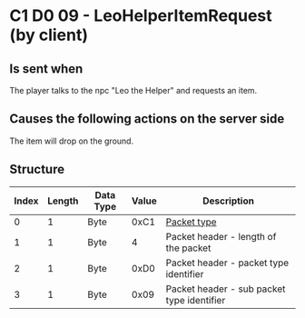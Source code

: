 # C1 D0 09 - LeoHelperItemRequest (by client)

## Is sent when

The player talks to the npc "Leo the Helper" and requests an item.

## Causes the following actions on the server side

The item will drop on the ground.

## Structure

| Index | Length | Data Type | Value | Description |
|-------|--------|-----------|-------|-------------|
| 0 | 1 |   Byte   | 0xC1  | [Packet type](PacketTypes.md) |
| 1 | 1 |    Byte   |   4   | Packet header - length of the packet |
| 2 | 1 |    Byte   | 0xD0  | Packet header - packet type identifier |
| 3 | 1 |    Byte   | 0x09  | Packet header - sub packet type identifier |